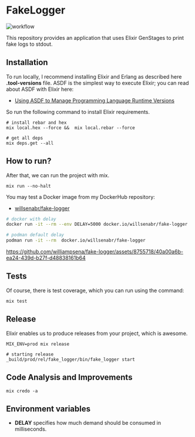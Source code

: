 # FakeLogger

![workflow](https://github.com/williampsena/fake-logger/actions/workflows/main.yml/badge.svg)

This repository provides an application that uses Elixir GenStages to print fake logs to stdout.

## Installation

To run locally, I recommend installing Elixir and Erlang as described here **.tool-versions** file.
ASDF is the simplest way to execute Elixir; you can read about ASDF with Elixir here:

- [Using ASDF to Manage Programming Language Runtime Versions](https://willsena.dev/using-asdf-to-manage-programming-language-runtime-versions/)


So run the following command to install Elixir requirements.

```shell
# install rebar and hex
mix local.hex --force &&  mix local.rebar --force

# get all deps
mix deps.get --all
```

## How to run?

After that, we can run the project with mix.


```shell
mix run --no-halt
```

You may test a Docker image from my DockerHub repository:

- [willsenabr/fake-logger](https://hub.docker.com/repository/docker/willsenabr/fake-logger/general)

```bash
# docker with delay
docker run -it --rm --env DELAY=5000 docker.io/willsenabr/fake-logger

# podman default delay
podman run -it --rm  docker.io/willsenabr/fake-logger
```


https://github.com/williampsena/fake-logger/assets/8755718/40a00a6b-ea24-439d-b27f-d48838161b64



## Tests

Of course, there is test coverage, which you can run using the command:

```shell
mix test
```

## Release

Elixir enables us to produce releases from your project, which is awesome.

```shell
MIX_ENV=prod mix release

# starting release
_build/prod/rel/fake_logger/bin/fake_logger start
```

## Code Analysis and Improvements

```shell
mix credo -a
```

## Environment variables

- **DELAY** specifies how much demand should be consumed in milliseconds.
